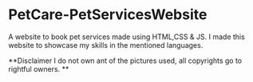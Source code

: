 # PetCare-PetServicesWebsite
A website to book pet services made using HTML,CSS & JS. 
I made this website to showcase my skills in the mentioned languages.


**Disclaimer 
I do not own ant of the pictures used, all copyrights go to rightful owners.
**
